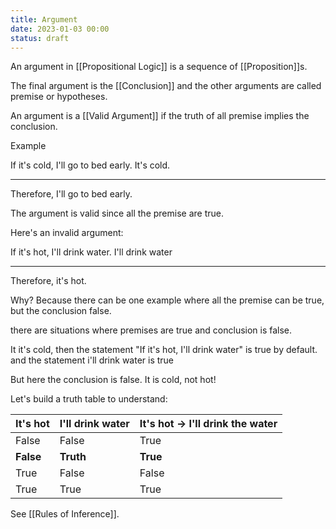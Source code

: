 ```yaml
---
title: Argument
date: 2023-01-03 00:00
status: draft
---
```


An argument in [[Propositional Logic]] is a sequence of [[Proposition]]s.

The final argument is the [[Conclusion]] and the other arguments are called premise or hypotheses.

An argument is a [[Valid Argument]] if the truth of all premise implies the conclusion.

Example

If it's cold, I'll go to bed early.
It's cold.
- - -
Therefore, I'll go to bed early.

The argument is valid since all the premise are true.

Here's an invalid argument:

If it's hot, I'll drink water.
I'll drink water

- - -

Therefore, it's hot.

Why? Because there can be one example where all the premise can be true, but the conclusion false.

there are situations where premises are true and conclusion is false.

It it's cold, then the statement "If it's hot, I'll drink water" is true by default.
and the statement i'll drink water is true

But here the conclusion is false. It is cold, not hot!

Let's build a truth table to understand:

| It's hot | I'll drink water | It's hot -> I'll drink the water |
| -------- | ---------------- | -------------------------------- |
| False    | False            | True                             |
| **False**    | **Truth**            | **True**                             |
| True     | False            | False                            |
| True     | True             | True                                 |

See [[Rules of Inference]].